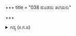 +++
title = "038 ಹೊಡೆದು ತಲೆಯನು"

+++

<details><summary>ಗದ್ಯ (ಕ.ಗ.ಪ) </summary>

38. “ನಿನ್ನ ತಲೆ ಹೊಡೆದು ಈ ನನ್ನ ಹದನವಾದ ಬಾಣಕ್ಕೆ ನಿನ್ನ ರಕ್ತವನ್ನು ಕುಡಿಸುತ್ತೇನೆ. ಭೀಮನ ರಕ್ತವನ್ನು ಅರ್ಜುನನ ತಲೆಬುರುಡೆಯಲ್ಲಿ ತುಂಬುತ್ತೇನೆ. ಸುಯೋಧನನು ಮಿಡುಕಬಾರದಷ್ಟೇ! ಅವನ ಶ್ರೇಷ್ಠವಾದ ರಾಜಕಾರ್ಯ ಕೆಡಬಾರದಷ್ಟೇ! ಅದಕ್ಕೆಂದೇ ನಾನು ನಿನ್ನನ್ನು ಉಳಿಸಿರುವೆ. ಇಲ್ಲವಾದರೆ ಇಷ್ಟು ಹೊತ್ತಿಗೆ ಎಂದೋ ನಿನ್ನ ಪ್ರಾಣ ತೆಗೆಯುತ್ತಿದ್ದೆ” ಎಂದು ಕರ್ಣನು ಹೇಳಿದನು.
</details>
